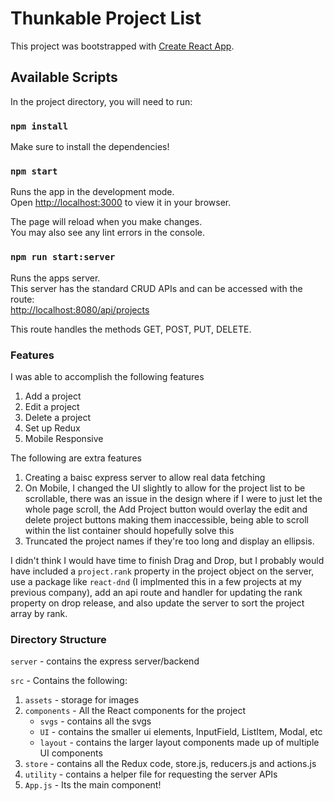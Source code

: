 # Thunkable Project List

This project was bootstrapped with [Create React App](https://github.com/facebook/create-react-app).

## Available Scripts

In the project directory, you will need to run:

### `npm install`

Make sure to install the dependencies!

### `npm start`

Runs the app in the development mode.\
Open [http://localhost:3000](http://localhost:3000) to view it in your browser.

The page will reload when you make changes.\
You may also see any lint errors in the console.

### `npm run start:server`

Runs the apps server.\
This server has the standard CRUD APIs and can be accessed with the route:\
[http://localhost:8080/api/projects](http://localhost:8080/api/projects)

This route handles the methods GET, POST, PUT, DELETE.

### Features

I was able to accomplish the following features

1. Add a project
2. Edit a project
3. Delete a project
4. Set up Redux
5. Mobile Responsive

The following are extra features

1. Creating a baisc express server to allow real data fetching
2. On Mobile, I changed the UI slightly to allow for the project list to be scrollable, there was an issue in the design where if I were to just let the whole page scroll, the Add Project button would overlay the edit and delete project buttons making them inaccessible, being able to scroll within the list container should hopefully solve this
3. Truncated the project names if they're too long and display an ellipsis.

I didn't think I would have time to finish Drag and Drop, but I probably would have included a `project.rank` property in the project object on the server, use a package like `react-dnd` (I implmented this in a few projects at my previous company), add an api route and handler for updating the rank property on drop release, and also update the server to sort the project array by rank.

### Directory Structure

`server` - contains the express server/backend

`src` - Contains the following:

1. `assets` - storage for images
2. `components` - All the React components for the project
   - `svgs` - contains all the svgs
   - `UI` - contains the smaller ui elements, InputField, ListItem, Modal, etc
   - `layout` - contains the larger layout components made up of multiple UI components
3. `store` - contains all the Redux code, store.js, reducers.js and actions.js
4. `utility` - contains a helper file for requesting the server APIs
5. `App.js` - Its the main component!
